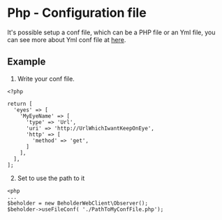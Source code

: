 # Php - Configuration file

It's possible setup a conf file, which can be a PHP file or an Yml file, you can see more about Yml conf file at [here](YAML.md).

## Example

1. Write your conf file.

```
<?php

return [
  'eyes' => [
    'MyEyeName' => [
      'type' => 'Url',
      'uri' => 'http://UrlWhichIwantKeepOnEye',
      'http' => [
        'method' => 'get',
      ]
    ],
  ],
];

```

2. Set to use the path to it

```
<php
...
$beholder = new BeholderWebClient\Observer();
$beholder->useFileConf( './PathToMyConfFile.php');

```
